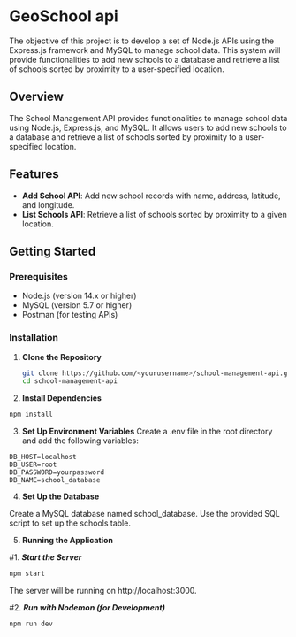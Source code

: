 # GeoSchool api
The objective of this project is to develop a set of Node.js APIs using the Express.js framework and MySQL to manage school data. This system will provide functionalities to add new schools to a database and retrieve a list of schools sorted by proximity to a user-specified location.

## Overview

The School Management API provides functionalities to manage school data using Node.js, Express.js, and MySQL. It allows users to add new schools to a database and retrieve a list of schools sorted by proximity to a user-specified location.

## Features

- **Add School API**: Add new school records with name, address, latitude, and longitude.
- **List Schools API**: Retrieve a list of schools sorted by proximity to a given location.

## Getting Started

### Prerequisites

- Node.js (version 14.x or higher)
- MySQL (version 5.7 or higher)
- Postman (for testing APIs)

### Installation

1. **Clone the Repository**

   ```bash
   git clone https://github.com/<yourusername>/school-management-api.git
   cd school-management-api
   ```
2. **Install Dependencies**

  ```bash
  npm install
  ```
3. **Set Up Environment Variables**
Create a .env file in the root directory and add the following variables:
  ```
  DB_HOST=localhost
  DB_USER=root
  DB_PASSWORD=yourpassword
  DB_NAME=school_database
  ```
4. **Set Up the Database**

Create a MySQL database named school_database.
Use the provided SQL script to set up the schools table.

5. **Running the Application** 

  #1. ***Start the Server***
  ```bash
  npm start
  ```
The server will be running on http://localhost:3000.

  #2. ***Run with Nodemon (for Development)***
  ```bash
  npm run dev
  ```
<!--API Endpoints
Add School API
Endpoint: /addSchool

Method: POST

Payload:

json
Copy code
{
  "name": "School Name",
  "address": "School Address",
  "latitude": 12.3456,
  "longitude": 65.4321
}
Response:

201 Created on successful addition.
400 Bad Request for validation errors.
List Schools API
Endpoint: /listSchools

Method: GET

Parameters:

latitude (User’s latitude)
longitude (User’s longitude)
Response:

200 OK with a list of schools sorted by proximity.
400 Bad Request if parameters are missing.
Postman Collection
A Postman collection is available for testing the APIs. Download the Postman collection.

Deployment
The API can be deployed on any suitable hosting service such as Heroku, Vercel, or AWS. Detailed deployment instructions can be found in the DEPLOYMENT.md file.

Contributing
Feel free to submit issues or pull requests. For more information on contributing, please refer to CONTRIBUTING.md.-->
